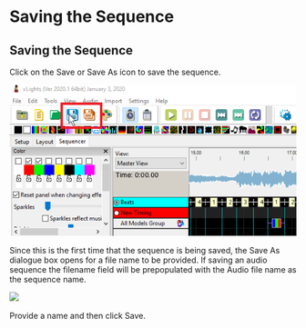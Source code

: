 # Saving the Sequence

## Saving the Sequence

Click on the Save or Save As icon to save the sequence.

![](<../../.gitbook/assets/image (911).png>)

Since this is the first time that the sequence is being saved, the Save As dialogue box opens for a file name to be provided. If saving an audio sequence the filename field will be prepopulated with the Audio file name as the sequence name.

![](../../.gitbook/assets/base64e71a6428cb434d36.png)

Provide a name and then click Save.

